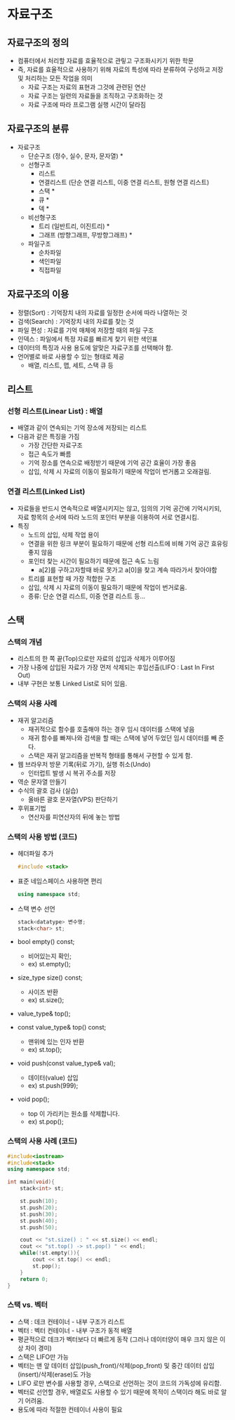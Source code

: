 # 자료구조

## 자료구조의 정의

- 컴퓨터에서 처리할 자료를 효율적으로 관맇고 구조화시키기 위한 학문
- 즉, 자료를 효율적으로 사용하기 위해 자료의 특성에 따라 분류하여 구성하고 저장 및 처리하는 모든 작업을 의미
  - 자료 구조는 자료의 표현과 그것에 관련된 연산
  - 자료 구조는 일련의 자료들을 조직하고 구조화하는 것
  - 자료 구조에 따라 프로그램 실행 시간이 달라짐

## 자료구조의 분류

- 자료구조
  - 단순구조 (정수, 실수, 문자, 문자열) \*
  - 선형구조
    - 리스트
    - 연결리스트 (단순 연결 리스트, 이중 연결 리스트, 원형 연결 리스트)
    - 스택 \*
    - 큐 \*
    - 덱 \*
  - 비선형구조
    - 트리 (일반트리, 이진트리) \*
    - 그래프 (방향그래프, 무방향그래프) \*
  - 파일구조
    - 순차파일
    - 색인파일
    - 직접파일

## 자료구조의 이용

- 정렬(Sort) : 기억장치 내의 자료를 일정한 순서에 따라 나열하는 것
- 검색(Search) : 기억장치 내의 자료를 찾는 것
- 파일 편성 : 자료를 기억 매체에 저장할 때의 파일 구조
- 인덱스 : 파일에서 특정 자료를 빠르게 찾기 위한 색인표
- 데이터의 특징과 사용 용도에 알맞은 자료구조를 선택해야 함.
- 언어별로 바로 사용할 수 있는 형태로 제공
  - 배열, 리스트, 맵, 세트, 스택 큐 등

## 리스트

### 선형 리스트(Linear List) : 배열

- 배열과 같이 연속되는 기억 장소에 저장되는 리스트
- 다음과 같은 특징을 가짐
  - 가장 간단한 자료구조
  - 접근 속도가 빠름
  - 기억 장소를 연속으로 배정받기 때문에 기억 공간 효율이 가장 좋음
  - 삽입, 삭제 시 자료의 이동이 필요하기 때문에 작업이 번거롭고 오래걸림.

### 연결 리스트(Linked List)

- 자료들을 반드시 연속적으로 배열시키지는 않고, 임의의 기억 공간에 기억시키되, 자료 항목의 순서에 따라 노드의 포인터 부분을 이용하여 서로 연결시킴.
- 특징
  - 노드의 삽입, 삭제 작업 용이
  - 연결을 위한 링크 부분이 필요하기 때문에 선형 리스트에 비해 기억 공간 효유링 좋지 않음
  - 포인터 찾는 시간이 필요하기 때문에 접근 속도 느림
    - a[2]를 구하고자할때 바로 못가고 a[0]을 찾고 계속 따라가서 찾아야함
  - 트리를 표현할 때 가장 적합한 구조
  - 삽입, 삭제 시 자료의 이동이 필요하기 때문에 작업이 번거로움.
  - 종류: 단순 연결 리스트, 이중 연결 리스트 등...

## 스택

### 스택의 개념

- 리스트의 한 쪽 끝(Top)으로만 자료의 삽입과 삭제가 이루어짐
- 가장 나중에 삽입된 자료가 가장 먼저 삭제되는 후입선출(LIFO : Last In First Out)
- 내부 구현은 보통 Linked List로 되어 있음.

### 스택의 사용 사례

- 재귀 알고리즘
  - 재귀적으로 함수를 호출해야 하는 경우 임시 데이터를 스택에 넣음
  - 재귀 함수를 빠져나와 검색을 할 때는 스택에 넣어 두었던 임시 데이터를 빼 준다.
  - 스택은 재귀 알고리즘을 반복적 형태를 통해서 구현할 수 있게 함.
- 웹 브라우저 방문 기록(뒤로 가기), 실행 취소(Undo)
  - 인터럽트 발생 시 복귀 주소를 저장
- 역순 문자열 만들기
- 수식의 괄호 검사 (실습)
  - 올바른 괄호 문자열(VPS) 판단하기
- 후위표기법
  - 연산자를 피연산자의 뒤에 놓는 방법

### 스택의 사용 방법 (코드)

- 헤더파일 추가
  ```c++
  #include <stack>
  ```
- 표준 네임스페이스 사용하면 편리
  ```c++
  using namespace std;
  ```
- 스택 변수 선언

  ```c++
  stack<datatype> 변수명;
  stack<char> st;
  ```

- bool empty() const;
  - 비어있는지 확인;
  - ex) st.empty();
- size_type size() const;
  - 사이즈 반환
  - ex) st.size();
- value_type& top();
- const value_type& top() const;
  - 맨위에 있는 인자 반환
  - ex) st.top();
- void push(const value_type& val);
  - 데이터(value) 삽입
  - ex) st.push(999);
- void pop();
  - top 이 가리키는 원소를 삭제합니다.
  - ex) st.pop();

### 스택의 사용 사례 (코드)

```c++
#include<iostream>
#include<stack>
using namespace std;

int main(void){
    stack<int> st;

    st.push(10);
    st.push(20);
    st.push(30);
    st.push(40);
    st.push(50);

    cout << "st.size() : " << st.size() << endl;
    cout << "st.top() -> st.pop() " << endl;
    while(!st.empty()){
        cout << st.top() << endl;
        st.pop();
    }
    return 0;
}
```

### 스택 vs. 벡터

- 스택 : 데크 컨테이너 - 내부 구조가 리스트
- 벡터 : 벡터 컨테이너 - 내부 구조가 동적 배열
- 평균적으로 데크가 벡터보다 더 빠르게 동작 (그러나 데이터양이 매우 크지 않은 이상 차이 경미)
- 스택은 LIFO만 가능
- 벡터는 맨 앞 데이터 삽입(push_front)/삭제(pop_front) 및 중간 데이터 삽입(insert)/삭제(erase)도 가능
- LIFO 로만 변수를 사용할 경우, 스택으로 선언하는 것이 코드의 가독성에 유리함.
- 벡터로 선언할 경우, 배열로도 사용할 수 있기 때문에 목적이 스택이라 해도 바로 알기 어려움.
- 용도에 따라 적절한 컨테이너 사용이 필요

